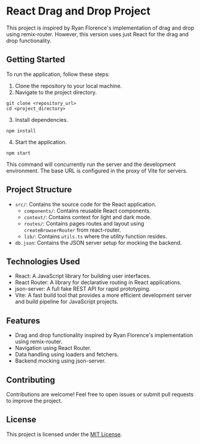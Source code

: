 # React Drag and Drop Project

This project is inspired by Ryan Florence's implementation of drag and drop using remix-router. However, this version uses just React for the drag and drop functionality.

## Getting Started

To run the application, follow these steps:

1. Clone the repository to your local machine.
2. Navigate to the project directory.

```
git clone <repository_url>
cd <project_directory>
```

3. Install dependencies.

```
npm install
```

4. Start the application.

```
npm start
```

This command will concurrently run the server and the development environment. The base URL is configured in the proxy of Vite for servers.

## Project Structure

- `src/`: Contains the source code for the React application.
  - `components/`: Contains reusable React components.
  - `context/`: Contains context for light and dark mode.
  - `routes/`: Contains pages routes and layout using `createBrowserRouter` from react-router.
  - `lib/`: Contains `utils.ts` where the utility function resides.
- `db.json`: Contains the JSON server setup for mocking the backend.

## Technologies Used

- React: A JavaScript library for building user interfaces.
- React Router: A library for declarative routing in React applications.
- json-server: A full fake REST API for rapid prototyping.
- Vite: A fast build tool that provides a more efficient development server and build pipeline for JavaScript projects.

## Features

- Drag and drop functionality inspired by Ryan Florence's implementation using remix-router.
- Navigation using React Router.
- Data handling using loaders and fetchers.
- Backend mocking using json-server.

## Contributing

Contributions are welcome! Feel free to open issues or submit pull requests to improve the project.

## License

This project is licensed under the [MIT License](LICENSE).
